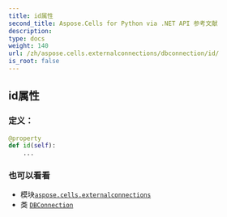 ```yaml
---
title: id属性
second_title: Aspose.Cells for Python via .NET API 参考文献
description:
type: docs
weight: 140
url: /zh/aspose.cells.externalconnections/dbconnection/id/
is_root: false
---
```

## id属性
### 定义：
```python
@property
def id(self):
    ...
```

### 也可以看看
* 模块[`aspose.cells.externalconnections`](../../)
* 类 [`DBConnection`](/cells/python-net/zh/aspose.cells.externalconnections/dbconnection)
